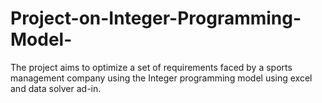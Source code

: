 # Project-on-Integer-Programming-Model-
The project aims to optimize a set of requirements faced by a sports management company using the Integer programming model using excel and data solver ad-in.
